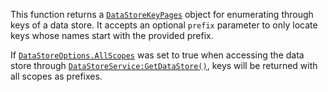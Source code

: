This function returns a [`DataStoreKeyPages`](https://create.roblox.com/docs/reference/engine/classes/DataStoreKeyPages) object for enumerating
through keys of a data store. It accepts an optional `prefix` parameter to
only locate keys whose names start with the provided prefix.

If [`DataStoreOptions.AllScopes`](https://create.roblox.com/docs/reference/engine/classes/DataStoreOptions#AllScopes) was set to true when accessing the
data store through [`DataStoreService:GetDataStore()`](https://create.roblox.com/docs/reference/engine/classes/DataStoreService#GetDataStore), keys will be
returned with all scopes as prefixes.